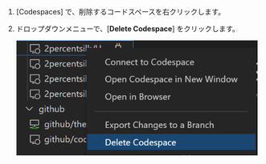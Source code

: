 1. [Codespaces] で、削除するコードスペースを右クリックします。
2. ドロップダウンメニューで、[**Delete Codespace**] をクリックします。

   ![{% data variables.product.prodname_dotcom %} で Codespaces を削除する](/assets/images/help/codespaces/delete-codespace-vscode.png)
